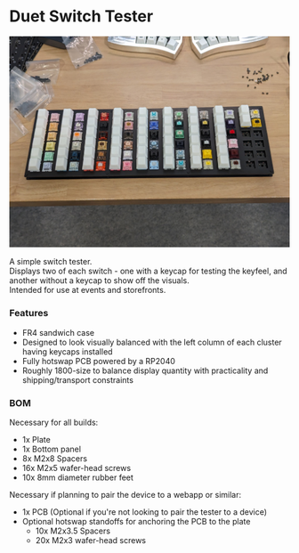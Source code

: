 # Duet Switch Tester

![Cover image](https://raw.githubusercontent.com/ai03-2725/duet-switch-tester/main/images/cover.jpg)

A simple switch tester.  
Displays two of each switch - one with a keycap for testing the keyfeel, and another without a keycap to show off the visuals.  
Intended for use at events and storefronts.  

### Features
- FR4 sandwich case
- Designed to look visually balanced with the left column of each cluster having keycaps installed
- Fully hotswap PCB powered by a RP2040
- Roughly 1800-size to balance display quantity with practicality and shipping/transport constraints

### BOM
Necessary for all builds:
- 1x Plate
- 1x Bottom panel
- 8x M2x8 Spacers
- 16x M2x5 wafer-head screws
- 10x 8mm diameter rubber feet
  
Necessary if planning to pair the device to a webapp or similar:
- 1x PCB (Optional if you're not looking to pair the tester to a device)
- Optional hotswap standoffs for anchoring the PCB to the plate
    - 10x M2x3.5 Spacers
    - 20x M2x3 wafer-head screws

